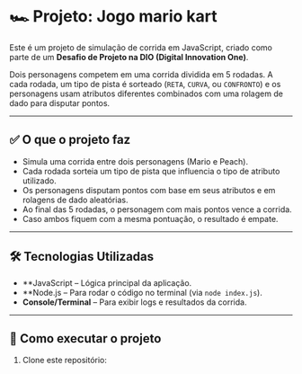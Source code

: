 # 🏎️ Projeto: Jogo mario kart

Este é um projeto de simulação de corrida em JavaScript, criado como parte de um **Desafio de Projeto na DIO (Digital Innovation One)**.

Dois personagens competem em uma corrida dividida em 5 rodadas. A cada rodada, um tipo de pista é sorteado (`RETA`, `CURVA`, ou `CONFRONTO`) e os personagens usam atributos diferentes combinados com uma rolagem de dado para disputar pontos.

---

## ✅ O que o projeto faz

- Simula uma corrida entre dois personagens (Mario e Peach).
- Cada rodada sorteia um tipo de pista que influencia o tipo de atributo utilizado.
- Os personagens disputam pontos com base em seus atributos e em rolagens de dado aleatórias.
- Ao final das 5 rodadas, o personagem com mais pontos vence a corrida.
- Caso ambos fiquem com a mesma pontuação, o resultado é empate.

---

## 🛠️ Tecnologias Utilizadas

- **JavaScript – Lógica principal da aplicação.
- **Node.js – Para rodar o código no terminal (via `node index.js`).
- **Console/Terminal** – Para exibir logs e resultados da corrida.

---

## 📁 Como executar o projeto

1. Clone este repositório:
   ```bash https://github.com/Gsoares77/Jogo-marioKart.git
 

